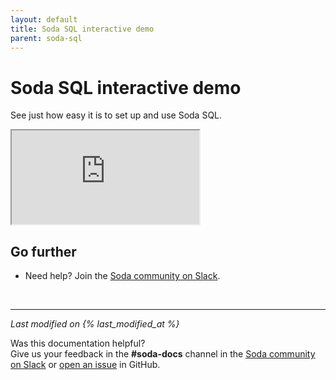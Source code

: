 ```yaml
---
layout: default
title: Soda SQL interactive demo
parent: soda-sql
---
```


# Soda SQL interactive demo

See just how easy it is to set up and use Soda SQL.

<iframe class="demo-iframe" src="https://try.soda.io/?stepId=step0"></iframe>



## Go further

* Need help? Join the <a href="http://community.soda.io/slack" target="_blank"> Soda community on Slack</a>.
<br />

---
*Last modified on {% last_modified_at %}*

Was this documentation helpful? <br /> Give us your feedback in the **#soda-docs** channel in the <a href="http://community.soda.io/slack" target="_blank"> Soda community on Slack</a> or <a href="https://github.com/sodadata/docs/issues/new" target="_blank">open an issue</a> in GitHub.